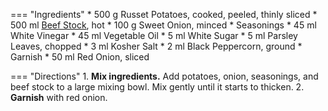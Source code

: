 === "Ingredients"
    * 500 g Russet Potatoes, cooked, peeled, thinly sliced
    * 500 ml [Beef Stock](../soups/stocks/meat-stock.md), hot
    * 100 g Sweet Onion, minced
    * Seasonings
        * 45 ml White Vinegar
        * 45 ml Vegetable Oil
        * 5 ml White Sugar
        * 5 ml Parsley Leaves, chopped
        * 3 ml Kosher Salt
        * 2 ml Black Peppercorn, ground
    * Garnish
        * 50 ml Red Onion, sliced

=== "Directions"
    1. **Mix ingredients.** Add potatoes, onion, seasonings, and beef stock to a large mixing bowl. Mix gently until it starts to thicken.
    2. **Garnish** with red onion.

[^1]:
    ["Original Wiener Erdäpfelsalat."](https://www.chefkoch.de/rezepte/158711069500551/Original-Wiener-Erdaepfelsalat.html) *Chef Koch.* 22 November 2003.
